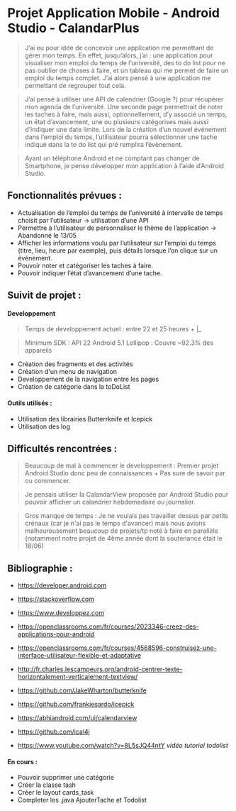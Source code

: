 # Projet Application Mobile - Android Studio - CalandarPlus

>J’ai eu pour idée de concevoir une application me permettant de gérer mon temps. En effet, jusqu’alors, j’ai : une application pour visualiser mon emploi du temps de l’université, des to do list pour ne pas oublier de choses à faire, et un tableau qui me permet de faire un emploi du temps complet. J’ai alors pensé à une application me permettant de regrouper tout cela.


>J’ai pensé à utiliser une API de calendrier (Google ?) pour récupérer mon agenda de l’université. Une seconde page permettrait de noter les taches à faire, mais aussi,  optionnellement, d’y associé un temps, un état d’avancement, une ou plusieurs catégorises mais aussi d’indiquer une date limite. Lors de la création d’un nouvel événement dans l’emploi du temps, l’utilisateur pourra sélectionner une tache indiqué dans la to do list qui pré remplira l’évènement.


>Ayant un téléphone Android et ne comptant pas changer de Smartphone, je pense développer mon application à l’aide d’Android Studio.

## Fonctionnalités prévues :
- Actualisation de l’emploi du temps de l’université à intervalle de temps choisit par l’utilisateur -> utilisation d’une API
- Permettre à l’utilisateur de personnaliser le thème de l’application  -> Abandonné le 13/05
- Afficher les informations voulu par l’utilisateur sur l’emploi du temps (titre, lieu, heure par exemple), puis détails lorsque l’on clique sur un évènement.
- Pouvoir noter et catégoriser les taches à faire.
- Pouvoir indiquer l’état d’avancement d’une tache.

## Suivit de projet :
#### Developpement

>Temps de developpement actuel : entre 22 et 25 heures + |_

> Minimum SDK : API 22 Android 5.1 Lollipop : Couvre ~92.3% des appareils

- Création des fragments et des activités
- Création d'un menu de navigation
- Developpement de la navigation entre les pages
- Création de catégorie dans la toDoList


#### Outils utilisés :
- Utilisation des librairies Butterrknife et Icepick
- Utilisation des log

## Difficultés rencontrées :
> Beaucoup de mal à commencer le developpement : Premier projet Android Studio donc peu de connaissances + Pas sure de savoir par ou commencer.


> Je pensais utiliser la CalandarView proposée par Android Studio pour pouvoir afficher un calandrier hebdomadaire ou journalier.


> Gros manque de temps : Je ne voulais pas travailler dessus par petits crénaux (car je n'ai pas le temps d'avancer) mais nous avions malheureusement beaucoup de projets/tp noté à faire en parallèle (notamment notre projet de 4ème année dont la soutenance était le 18/06)

## Bibliographie :

- https://developer.android.com
- https://stackoverflow.com
- https://www.developpez.com

- https://openclassrooms.com/fr/courses/2023346-creez-des-applications-pour-android
- https://openclassrooms.com/fr/courses/4568596-construisez-une-interface-utilisateur-flexible-et-adaptative

- http://fr.charles.lescampeurs.org/android-centrer-texte-horizontalement-verticalement-textview/

- https://github.com/JakeWharton/butterknife
- https://github.com/frankiesardo/icepick
- https://abhiandroid.com/ui/calendarview
- https://github.com/ical4j

- https://www.youtube.com/watch?v=8L5sJQ44ntY *vidéo tutoriel todolist*


#### En cours :
  - Pouvoir supprimer une catégorie
  - Créer la classe tash
  - Créer le layout cards_task
  - Completer les .java AjouterTache et Todolist
